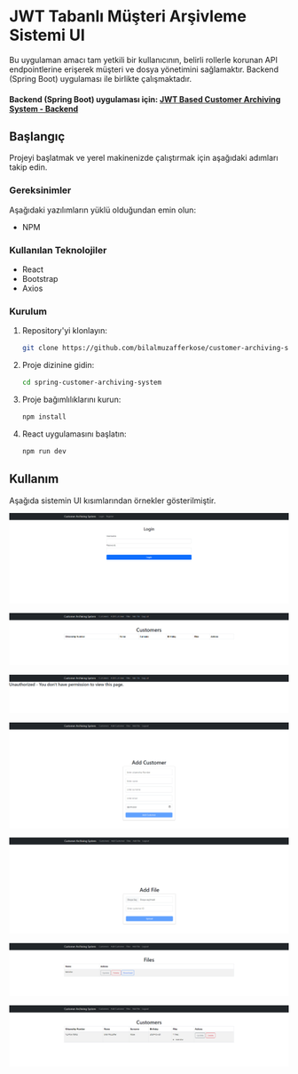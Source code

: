 # JWT Tabanlı Müşteri Arşivleme Sistemi UI

Bu uygulaman amacı tam yetkili bir kullanıcının, belirli rollerle korunan API endpointlerine erişerek müşteri ve dosya yönetimini sağlamaktır. Backend (Spring Boot) uygulaması ile birlikte çalışmaktadır.

#### Backend (Spring Boot) uygulaması için: [JWT Based Customer Archiving System - Backend](https://github.com/bilalmuzafferkose/spring-customer-archiving-system)

## Başlangıç

Projeyi başlatmak ve yerel makinenizde çalıştırmak için aşağıdaki adımları takip edin.

### Gereksinimler

Aşağıdaki yazılımların yüklü olduğundan emin olun:
- NPM

### Kullanılan Teknolojiler
- React
- Bootstrap
- Axios

### Kurulum

1. Repository'yi klonlayın:
   ```bash
   git clone https://github.com/bilalmuzafferkose/customer-archiving-system-ui
   ```
2. Proje dizinine gidin:
    ```bash
    cd spring-customer-archiving-system
    ```
3. Proje bağımlılıklarını kurun:
    ```bash
    npm install
    ```
4. React uygulamasını başlatın:
    ```bash
    npm run dev
    ```

## Kullanım

Aşağıda sistemin UI kısımlarından örnekler gösterilmiştir.

![Login](images/login.png)

![User 1](images/user1.png)

![User 2](images/user2.png)

![Admin 1](images/admin1.png)

![Admin 2](images/admin2.png)

![Admin 3](images/admin3.png)

![Admin 4](images/admin4.png)